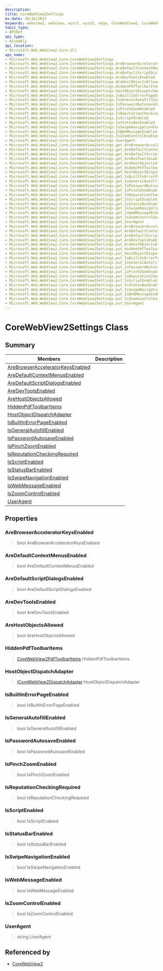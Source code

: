 ```yaml
---
description: 
title: CoreWebView2Settings
ms.date: 10/16/2023
keywords: webview2, webview, winrt, win32, edge, CoreWebView2, CoreWebView2Controller, browser control, edge html, CoreWebView2Settings
topic_type:
- APIRef
api_type:
- Assembly
api_location:
- Microsoft.Web.WebView2.Core.dll
api_name:
- Microsoft.Web.WebView2.Core.CoreWebView2Settings
- Microsoft.Web.WebView2.Core.CoreWebView2Settings.AreBrowserAcceleratorKeysEnabled
- Microsoft.Web.WebView2.Core.CoreWebView2Settings.AreDefaultContextMenusEnabled
- Microsoft.Web.WebView2.Core.CoreWebView2Settings.AreDefaultScriptDialogsEnabled
- Microsoft.Web.WebView2.Core.CoreWebView2Settings.AreDevToolsEnabled
- Microsoft.Web.WebView2.Core.CoreWebView2Settings.AreHostObjectsAllowed
- Microsoft.Web.WebView2.Core.CoreWebView2Settings.HiddenPdfToolbarItems
- Microsoft.Web.WebView2.Core.CoreWebView2Settings.HostObjectDispatchAdapter
- Microsoft.Web.WebView2.Core.CoreWebView2Settings.IsBuiltInErrorPageEnabled
- Microsoft.Web.WebView2.Core.CoreWebView2Settings.IsGeneralAutofillEnabled
- Microsoft.Web.WebView2.Core.CoreWebView2Settings.IsPasswordAutosaveEnabled
- Microsoft.Web.WebView2.Core.CoreWebView2Settings.IsPinchZoomEnabled
- Microsoft.Web.WebView2.Core.CoreWebView2Settings.IsReputationCheckingRequired
- Microsoft.Web.WebView2.Core.CoreWebView2Settings.IsScriptEnabled
- Microsoft.Web.WebView2.Core.CoreWebView2Settings.IsStatusBarEnabled
- Microsoft.Web.WebView2.Core.CoreWebView2Settings.IsSwipeNavigationEnabled
- Microsoft.Web.WebView2.Core.CoreWebView2Settings.IsWebMessageEnabled
- Microsoft.Web.WebView2.Core.CoreWebView2Settings.IsZoomControlEnabled
- Microsoft.Web.WebView2.Core.CoreWebView2Settings.UserAgent
- Microsoft.Web.WebView2.Core.CoreWebView2Settings.get_AreBrowserAcceleratorKeysEnabled
- Microsoft.Web.WebView2.Core.CoreWebView2Settings.get_AreDefaultContextMenusEnabled
- Microsoft.Web.WebView2.Core.CoreWebView2Settings.get_AreDefaultScriptDialogsEnabled
- Microsoft.Web.WebView2.Core.CoreWebView2Settings.get_AreDevToolsEnabled
- Microsoft.Web.WebView2.Core.CoreWebView2Settings.get_AreHostObjectsAllowed
- Microsoft.Web.WebView2.Core.CoreWebView2Settings.get_HiddenPdfToolbarItems
- Microsoft.Web.WebView2.Core.CoreWebView2Settings.get_HostObjectDispatchAdapter
- Microsoft.Web.WebView2.Core.CoreWebView2Settings.get_IsBuiltInErrorPageEnabled
- Microsoft.Web.WebView2.Core.CoreWebView2Settings.get_IsGeneralAutofillEnabled
- Microsoft.Web.WebView2.Core.CoreWebView2Settings.get_IsPasswordAutosaveEnabled
- Microsoft.Web.WebView2.Core.CoreWebView2Settings.get_IsPinchZoomEnabled
- Microsoft.Web.WebView2.Core.CoreWebView2Settings.get_IsReputationCheckingRequired
- Microsoft.Web.WebView2.Core.CoreWebView2Settings.get_IsScriptEnabled
- Microsoft.Web.WebView2.Core.CoreWebView2Settings.get_IsStatusBarEnabled
- Microsoft.Web.WebView2.Core.CoreWebView2Settings.get_IsSwipeNavigationEnabled
- Microsoft.Web.WebView2.Core.CoreWebView2Settings.get_IsWebMessageEnabled
- Microsoft.Web.WebView2.Core.CoreWebView2Settings.get_IsZoomControlEnabled
- Microsoft.Web.WebView2.Core.CoreWebView2Settings.get_UserAgent
- Microsoft.Web.WebView2.Core.CoreWebView2Settings.put_AreBrowserAcceleratorKeysEnabled
- Microsoft.Web.WebView2.Core.CoreWebView2Settings.put_AreDefaultContextMenusEnabled
- Microsoft.Web.WebView2.Core.CoreWebView2Settings.put_AreDefaultScriptDialogsEnabled
- Microsoft.Web.WebView2.Core.CoreWebView2Settings.put_AreDevToolsEnabled
- Microsoft.Web.WebView2.Core.CoreWebView2Settings.put_AreHostObjectsAllowed
- Microsoft.Web.WebView2.Core.CoreWebView2Settings.put_HiddenPdfToolbarItems
- Microsoft.Web.WebView2.Core.CoreWebView2Settings.put_HostObjectDispatchAdapter
- Microsoft.Web.WebView2.Core.CoreWebView2Settings.put_IsBuiltInErrorPageEnabled
- Microsoft.Web.WebView2.Core.CoreWebView2Settings.put_IsGeneralAutofillEnabled
- Microsoft.Web.WebView2.Core.CoreWebView2Settings.put_IsPasswordAutosaveEnabled
- Microsoft.Web.WebView2.Core.CoreWebView2Settings.put_IsPinchZoomEnabled
- Microsoft.Web.WebView2.Core.CoreWebView2Settings.put_IsReputationCheckingRequired
- Microsoft.Web.WebView2.Core.CoreWebView2Settings.put_IsScriptEnabled
- Microsoft.Web.WebView2.Core.CoreWebView2Settings.put_IsStatusBarEnabled
- Microsoft.Web.WebView2.Core.CoreWebView2Settings.put_IsSwipeNavigationEnabled
- Microsoft.Web.WebView2.Core.CoreWebView2Settings.put_IsWebMessageEnabled
- Microsoft.Web.WebView2.Core.CoreWebView2Settings.put_IsZoomControlEnabled
- Microsoft.Web.WebView2.Core.CoreWebView2Settings.put_UserAgent
---
```


# CoreWebView2Settings Class



## Summary

Members|Description
--|--
[AreBrowserAcceleratorKeysEnabled](#arebrowseracceleratorkeysenabled) | 
[AreDefaultContextMenusEnabled](#aredefaultcontextmenusenabled) | 
[AreDefaultScriptDialogsEnabled](#aredefaultscriptdialogsenabled) | 
[AreDevToolsEnabled](#aredevtoolsenabled) | 
[AreHostObjectsAllowed](#arehostobjectsallowed) | 
[HiddenPdfToolbarItems](#hiddenpdftoolbaritems) | 
[HostObjectDispatchAdapter](#hostobjectdispatchadapter) | 
[IsBuiltInErrorPageEnabled](#isbuiltinerrorpageenabled) | 
[IsGeneralAutofillEnabled](#isgeneralautofillenabled) | 
[IsPasswordAutosaveEnabled](#ispasswordautosaveenabled) | 
[IsPinchZoomEnabled](#ispinchzoomenabled) | 
[IsReputationCheckingRequired](#isreputationcheckingrequired) | 
[IsScriptEnabled](#isscriptenabled) | 
[IsStatusBarEnabled](#isstatusbarenabled) | 
[IsSwipeNavigationEnabled](#isswipenavigationenabled) | 
[IsWebMessageEnabled](#iswebmessageenabled) | 
[IsZoomControlEnabled](#iszoomcontrolenabled) | 
[UserAgent](#useragent) | 

## Properties

### AreBrowserAcceleratorKeysEnabled

>  bool AreBrowserAcceleratorKeysEnabled

### AreDefaultContextMenusEnabled

>  bool AreDefaultContextMenusEnabled

### AreDefaultScriptDialogsEnabled

>  bool AreDefaultScriptDialogsEnabled

### AreDevToolsEnabled

>  bool AreDevToolsEnabled

### AreHostObjectsAllowed

>  bool AreHostObjectsAllowed

### HiddenPdfToolbarItems

>  [CoreWebView2PdfToolbarItems](corewebview2pdftoolbaritems.md) HiddenPdfToolbarItems

### HostObjectDispatchAdapter

>  [ICoreWebView2DispatchAdapter](icorewebview2dispatchadapter.md) HostObjectDispatchAdapter

### IsBuiltInErrorPageEnabled

>  bool IsBuiltInErrorPageEnabled

### IsGeneralAutofillEnabled

>  bool IsGeneralAutofillEnabled

### IsPasswordAutosaveEnabled

>  bool IsPasswordAutosaveEnabled

### IsPinchZoomEnabled

>  bool IsPinchZoomEnabled

### IsReputationCheckingRequired

>  bool IsReputationCheckingRequired

### IsScriptEnabled

>  bool IsScriptEnabled

### IsStatusBarEnabled

>  bool IsStatusBarEnabled

### IsSwipeNavigationEnabled

>  bool IsSwipeNavigationEnabled

### IsWebMessageEnabled

>  bool IsWebMessageEnabled

### IsZoomControlEnabled

>  bool IsZoomControlEnabled

### UserAgent

>  string UserAgent






## Referenced by

- [CoreWebView2](corewebview2.md)
